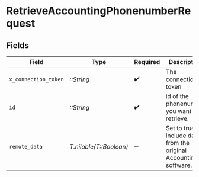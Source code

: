 # RetrieveAccountingPhonenumberRequest


## Fields

| Field                                                              | Type                                                               | Required                                                           | Description                                                        |
| ------------------------------------------------------------------ | ------------------------------------------------------------------ | ------------------------------------------------------------------ | ------------------------------------------------------------------ |
| `x_connection_token`                                               | *::String*                                                         | :heavy_check_mark:                                                 | The connection token                                               |
| `id`                                                               | *::String*                                                         | :heavy_check_mark:                                                 | id of the phonenumber you want to retrieve.                        |
| `remote_data`                                                      | *T.nilable(T::Boolean)*                                            | :heavy_minus_sign:                                                 | Set to true to include data from the original Accounting software. |